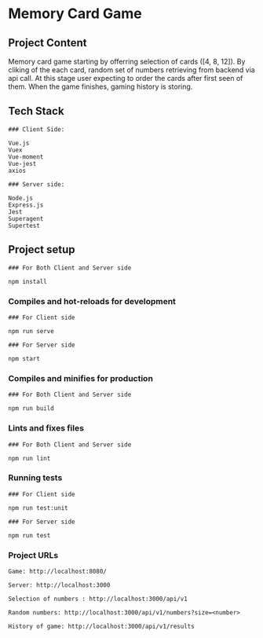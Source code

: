 # Memory Card Game

## Project Content

Memory card game starting by offerring selection of cards ([4, 8, 12]). By cliking of the each card, random set of numbers retrieving from backend via api call. At this stage user expecting to order the cards after first seen of them. When the game finishes, gaming history is storing. 
## Tech Stack

```
### Client Side:

Vue.js
Vuex
Vue-moment
Vue-jest
axios

### Server side:

Node.js
Express.js
Jest
Superagent
Supertest

```

## Project setup
```
### For Both Client and Server side

npm install
```

### Compiles and hot-reloads for development
```
### For Client side 

npm run serve

### For Server side

npm start
```

### Compiles and minifies for production
```
### For Both Client and Server side

npm run build
```

### Lints and fixes files
```
### For Both Client and Server side

npm run lint
```

### Running tests
```
### For Client side

npm run test:unit

### For Server side

npm run test
```

### Project URLs

```
Game: http://localhost:8080/

Server: http://localhost:3000

Selection of numbers : http://localhost:3000/api/v1

Random numbers: http://localhost:3000/api/v1/numbers?size=<number>

History of game: http://localhost:3000/api/v1/results

```
